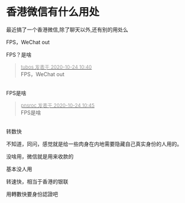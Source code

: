 # 香港微信有什么用处


最近搞了一个香港微信,除了聊天以外,还有别的用处么<img src="static/image/smiley/default/lol.gif" smilieid="12" border="0" alt="" /> 

FPS，WeChat out

FPS？是啥

<div class="quote"><blockquote><font size="2"><a href="https://www.hostloc.com/forum.php?mod=redirect&amp;goto=findpost&amp;pid=9344743&amp;ptid=757891" target="_blank"><font color="#999999">tubos 发表于 2020-10-24 10:40</font></a></font><br />
FPS，WeChat out</blockquote></div><br />
FPS是啥

<div class="quote"><blockquote><font size="2"><a href="https://www.hostloc.com/forum.php?mod=redirect&amp;goto=findpost&amp;pid=9344770&amp;ptid=757891" target="_blank"><font color="#999999">pnsroc 发表于 2020-10-24 10:45</font></a></font><br />
FPS是啥</blockquote></div><br />
转数快

不知道，同问，感觉就是给一些肉身在内地需要隐藏自己真实身份的人用的。<img id="aimg_VSxAw" onclick="zoom(this, this.src, 0, 0, 0)" class="zoom" src="https://cdn.jsdelivr.net/gh/hishis/forum-master/public/images/patch.gif" onmouseover="img_onmouseoverfunc(this)" onload="thumbImg(this)" border="0" alt="" />

没啥用，微信就是用来收款的

基本没人用

转速快，相当于香港的银联

用轉數快要身份認證吧
